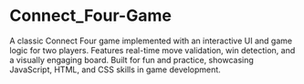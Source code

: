 # Connect_Four-Game
A classic Connect Four game implemented with an interactive UI and game logic for two players. Features real-time move validation, win detection, and a visually engaging board. Built for fun and practice, showcasing JavaScript, HTML, and CSS skills in game development.
